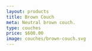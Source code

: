 ```yaml
---
layout: products
title: Brown Couch
meta: Neutral brown couch.
type: couches
price: $600.00
image: couches/brown-couch.svg
---
```

